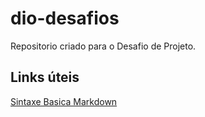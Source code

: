 # dio-desafios
Repositorio criado para o Desafio de Projeto.


## Links úteis
[Sintaxe Basica Markdown](https://markdown.net.br/sintaxe-basica/)
